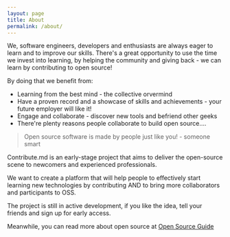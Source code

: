 ```yaml
---
layout: page
title: About
permalink: /about/
---
```


We, software engineers, developers and enthusiasts are always eager to learn and to improve our skills. There's a great opportunity to use the time we invest into learning, by helping the community and giving back - we can learn by contributing to open source!

By doing that we benefit from:
 - Learning from the best mind - the collective orvermind
 - Have a proven record and a showcase of skills and achievements - your future employer will like it!
 - Engage and collaborate - discover new tools and befriend other geeks
 - There're plenty reasons people collaborate to build open source....

> Open source software is made by people just like you! - someone smart

Contribute.md is an early-stage project that aims to deliver the open-source scene to newcomers and experienced professionals.

We want to create a platform that will help people to effectively start learning new technologies by contributing AND to bring more collaborators and participants to OSS.

The project is still in active development, if you like the idea, tell your friends and sign up for early access.

Meanwhile, you can read more about open source at [Open Source Guide](https://opensource.guide)

[contribute.md]: https://contribute.md
